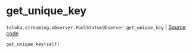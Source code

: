 # get_unique_key
`toloka.streaming.observer.PoolStatusObserver.get_unique_key` | [Source code](https://github.com/Toloka/toloka-kit/blob/v1.2.0.post1/src/streaming/observer.py#L192)

```python
get_unique_key(self)
```

